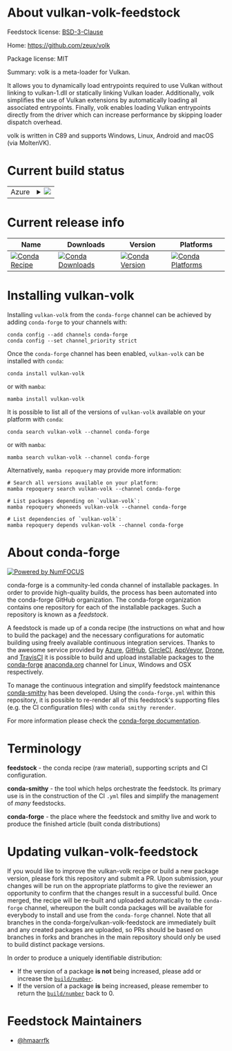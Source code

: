 About vulkan-volk-feedstock
===========================

Feedstock license: [BSD-3-Clause](https://github.com/conda-forge/vulkan-volk-feedstock/blob/main/LICENSE.txt)

Home: https://github.com/zeux/volk

Package license: MIT

Summary: volk is a meta-loader for Vulkan.


It allows you to dynamically load entrypoints required to use Vulkan
without linking to vulkan-1.dll or statically linking Vulkan loader.
Additionally, volk simplifies the use of Vulkan extensions by automatically
loading all associated entrypoints. Finally, volk enables loading Vulkan
entrypoints directly from the driver which can increase performance by
skipping loader dispatch overhead.

volk is written in C89 and supports Windows, Linux, Android and macOS (via
MoltenVK).


Current build status
====================


<table>
    
  <tr>
    <td>Azure</td>
    <td>
      <details>
        <summary>
          <a href="https://dev.azure.com/conda-forge/feedstock-builds/_build/latest?definitionId=23346&branchName=main">
            <img src="https://dev.azure.com/conda-forge/feedstock-builds/_apis/build/status/vulkan-volk-feedstock?branchName=main">
          </a>
        </summary>
        <table>
          <thead><tr><th>Variant</th><th>Status</th></tr></thead>
          <tbody><tr>
              <td>linux_64</td>
              <td>
                <a href="https://dev.azure.com/conda-forge/feedstock-builds/_build/latest?definitionId=23346&branchName=main">
                  <img src="https://dev.azure.com/conda-forge/feedstock-builds/_apis/build/status/vulkan-volk-feedstock?branchName=main&jobName=linux&configuration=linux%20linux_64_" alt="variant">
                </a>
              </td>
            </tr><tr>
              <td>osx_64</td>
              <td>
                <a href="https://dev.azure.com/conda-forge/feedstock-builds/_build/latest?definitionId=23346&branchName=main">
                  <img src="https://dev.azure.com/conda-forge/feedstock-builds/_apis/build/status/vulkan-volk-feedstock?branchName=main&jobName=osx&configuration=osx%20osx_64_" alt="variant">
                </a>
              </td>
            </tr><tr>
              <td>win_64</td>
              <td>
                <a href="https://dev.azure.com/conda-forge/feedstock-builds/_build/latest?definitionId=23346&branchName=main">
                  <img src="https://dev.azure.com/conda-forge/feedstock-builds/_apis/build/status/vulkan-volk-feedstock?branchName=main&jobName=win&configuration=win%20win_64_" alt="variant">
                </a>
              </td>
            </tr>
          </tbody>
        </table>
      </details>
    </td>
  </tr>
</table>

Current release info
====================

| Name | Downloads | Version | Platforms |
| --- | --- | --- | --- |
| [![Conda Recipe](https://img.shields.io/badge/recipe-vulkan--volk-green.svg)](https://anaconda.org/conda-forge/vulkan-volk) | [![Conda Downloads](https://img.shields.io/conda/dn/conda-forge/vulkan-volk.svg)](https://anaconda.org/conda-forge/vulkan-volk) | [![Conda Version](https://img.shields.io/conda/vn/conda-forge/vulkan-volk.svg)](https://anaconda.org/conda-forge/vulkan-volk) | [![Conda Platforms](https://img.shields.io/conda/pn/conda-forge/vulkan-volk.svg)](https://anaconda.org/conda-forge/vulkan-volk) |

Installing vulkan-volk
======================

Installing `vulkan-volk` from the `conda-forge` channel can be achieved by adding `conda-forge` to your channels with:

```
conda config --add channels conda-forge
conda config --set channel_priority strict
```

Once the `conda-forge` channel has been enabled, `vulkan-volk` can be installed with `conda`:

```
conda install vulkan-volk
```

or with `mamba`:

```
mamba install vulkan-volk
```

It is possible to list all of the versions of `vulkan-volk` available on your platform with `conda`:

```
conda search vulkan-volk --channel conda-forge
```

or with `mamba`:

```
mamba search vulkan-volk --channel conda-forge
```

Alternatively, `mamba repoquery` may provide more information:

```
# Search all versions available on your platform:
mamba repoquery search vulkan-volk --channel conda-forge

# List packages depending on `vulkan-volk`:
mamba repoquery whoneeds vulkan-volk --channel conda-forge

# List dependencies of `vulkan-volk`:
mamba repoquery depends vulkan-volk --channel conda-forge
```


About conda-forge
=================

[![Powered by
NumFOCUS](https://img.shields.io/badge/powered%20by-NumFOCUS-orange.svg?style=flat&colorA=E1523D&colorB=007D8A)](https://numfocus.org)

conda-forge is a community-led conda channel of installable packages.
In order to provide high-quality builds, the process has been automated into the
conda-forge GitHub organization. The conda-forge organization contains one repository
for each of the installable packages. Such a repository is known as a *feedstock*.

A feedstock is made up of a conda recipe (the instructions on what and how to build
the package) and the necessary configurations for automatic building using freely
available continuous integration services. Thanks to the awesome service provided by
[Azure](https://azure.microsoft.com/en-us/services/devops/), [GitHub](https://github.com/),
[CircleCI](https://circleci.com/), [AppVeyor](https://www.appveyor.com/),
[Drone](https://cloud.drone.io/welcome), and [TravisCI](https://travis-ci.com/)
it is possible to build and upload installable packages to the
[conda-forge](https://anaconda.org/conda-forge) [anaconda.org](https://anaconda.org/)
channel for Linux, Windows and OSX respectively.

To manage the continuous integration and simplify feedstock maintenance
[conda-smithy](https://github.com/conda-forge/conda-smithy) has been developed.
Using the ``conda-forge.yml`` within this repository, it is possible to re-render all of
this feedstock's supporting files (e.g. the CI configuration files) with ``conda smithy rerender``.

For more information please check the [conda-forge documentation](https://conda-forge.org/docs/).

Terminology
===========

**feedstock** - the conda recipe (raw material), supporting scripts and CI configuration.

**conda-smithy** - the tool which helps orchestrate the feedstock.
                   Its primary use is in the construction of the CI ``.yml`` files
                   and simplify the management of *many* feedstocks.

**conda-forge** - the place where the feedstock and smithy live and work to
                  produce the finished article (built conda distributions)


Updating vulkan-volk-feedstock
==============================

If you would like to improve the vulkan-volk recipe or build a new
package version, please fork this repository and submit a PR. Upon submission,
your changes will be run on the appropriate platforms to give the reviewer an
opportunity to confirm that the changes result in a successful build. Once
merged, the recipe will be re-built and uploaded automatically to the
`conda-forge` channel, whereupon the built conda packages will be available for
everybody to install and use from the `conda-forge` channel.
Note that all branches in the conda-forge/vulkan-volk-feedstock are
immediately built and any created packages are uploaded, so PRs should be based
on branches in forks and branches in the main repository should only be used to
build distinct package versions.

In order to produce a uniquely identifiable distribution:
 * If the version of a package **is not** being increased, please add or increase
   the [``build/number``](https://docs.conda.io/projects/conda-build/en/latest/resources/define-metadata.html#build-number-and-string).
 * If the version of a package **is** being increased, please remember to return
   the [``build/number``](https://docs.conda.io/projects/conda-build/en/latest/resources/define-metadata.html#build-number-and-string)
   back to 0.

Feedstock Maintainers
=====================

* [@hmaarrfk](https://github.com/hmaarrfk/)

